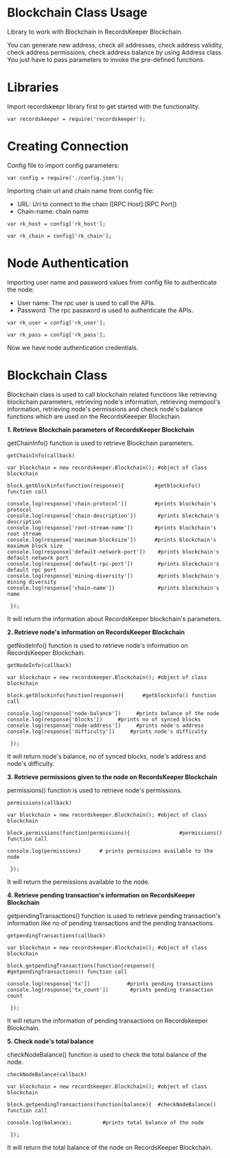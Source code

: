 Blockchain Class Usage 
========================

Library to work with Blockchain in RecordsKeeper Blockchain.

You can generate new address, check all addresses, check address
validity, check address permissions, check address balance by using
Address class. You just have to pass parameters to invoke the
pre-defined functions.

Libraries
=========

Import recordskeepr library first to get started with the functionality.

``` {.sourceCode .nodejs}
var recordskeeper = require('recordskeeper');  
```

Creating Connection
===================

Config file to import config parameters:

``` {.sourceCode .nodejs}
var config = require('./config.json');
```

Importing chain url and chain name from config file:

-   URL: Url to connect to the chain (\[RPC Host\]:\[RPC Port\])
-   Chain-name: chain name

``` {.sourceCode .nodejs}
var rk_host = config['rk_host'];

var rk_chain = config['rk_chain'];
```

Node Authentication
===================

Importing user name and password values from config file to authenticate
the node:

-   User name: The rpc user is used to call the APIs.
-   Password: The rpc password is used to authenticate the APIs.

``` {.sourceCode .nodejs}
var rk_user = config['rk_user'];

var rk_pass = config['rk_pass'];
```

Now we have node authentication credentials.

Blockchain Class
================

<div class="Blockchain">

Blockchain class is used to call blockchain related functions like
retrieving blockchain parameters, retrieving node's information,
retrieving mempool's information, retrieving node's permissions and
check node's balance functions which are used on the RecordsKeeeper
Blockchain.

</div>

**1. Retrieve Blockchain parameters of RecordsKeeper Blockchain**

getChainInfo() function is used to retrieve Blockchain parameters.

``` {.sourceCode .nodejs}
getChainInfo(callback)  

var blockchain = new recordskeeper.Blockchain(); #object of class blockchain

block.getblockinfo(function(response){          #getblockinfo() function call  

console.log(response['chain-protocol'])         #prints blockchain's protocol
console.log(response['chain-description'])       #prints blockchain's description
console.log(response['root-stream-name'])       #prints blockchain's root stream
console.log(response['maximum-blocksize'])      #prints blockchain's maximum block size
console.log(response['default-network-port'])    #prints blockchain's default network port
console.log(response['default-rpc-port'])        #prints blockchain's default rpc port
console.log(response['mining-diversity'])        #prints blockchain's mining diversity
console.log(response['chain-name'])              #prints blockchain's name

 });
```

It will return the information about RecordsKeeper blockchain's
parameters.

**2. Retrieve node's information on RecordsKeeper Blockchain**

getNodeInfo() function is used to retrieve node's information on
RecordsKeeper Blockchain.

``` {.sourceCode .nodejs}
getNodeInfo(callback) 

var blockchain = new recordskeeper.Blockchain(); #object of class blockchain

block.getblockinfo(function(response){      #getblockinfo() function call

console.log(response['node-balance'])     #prints balance of the node
console.log(response['blocks'])     #prints no of synced blocks
console.log(response['node-address'])     #prints node's address
console.log(response['difficulty'])     #prints node's difficulty 

 });
```

It will return node's balance, no of synced blocks, node's address and
node's difficulty.

**3. Retrieve permissions given to the node on RecordsKeeper
Blockchain**

permissions() function is used to retrieve node's permissions.

``` {.sourceCode .nodejs}
permissions(callback)

var blockchain = new recordskeeper.Blockchain(); #object of class blockchain

block.permissions(function(permissions){                #permissions() function call 

console.log(permissions)      # prints permissions available to the node

 });
```

It will return the permissions available to the node.

**4. Retrieve pending transaction's information on RecordsKeeper
Blockchain**

getpendingTransactions() function is used to retrieve pending
transaction's information like no of pending transactions and the
pending transactions.

``` {.sourceCode .nodejs}
getpendingTransactions(callback) 

var blockchain = new recordskeeper.Blockchain(); #object of class blockchain

block.getpendingTransactions(function(response){    #getpendingTransactions() function call

console.log(response['tx'])            #prints pending transactions
console.log(response['tx_count'])       #prints pending transaction count

 });
```

It will return the information of pending transactions on Recordskeeper
Blockchain.

**5. Check node's total balance**

checkNodeBalance() function is used to check the total balance of the
node.

``` {.sourceCode .nodejs}
checkNodeBalance(callback)

var blockchain = new recordskeeper.Blockchain(); #object of class blockchain

block.getpendingTransactions(function(balance){  #checkNodeBalance() function call

console.log(balance);          #prints total balance of the node

 });
```

It will return the total balance of the node on RecordsKeeper
Blockchain.
